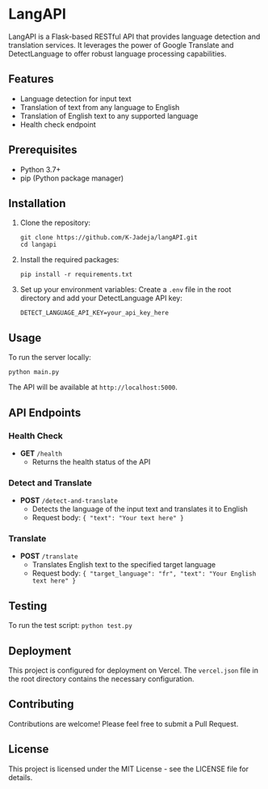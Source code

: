 # LangAPI

LangAPI is a Flask-based RESTful API that provides language detection and translation services. It leverages the power of Google Translate and DetectLanguage to offer robust language processing capabilities.

## Features

- Language detection for input text
- Translation of text from any language to English
- Translation of English text to any supported language
- Health check endpoint

## Prerequisites

- Python 3.7+
- pip (Python package manager)

## Installation

1. Clone the repository:

   ```
   git clone https://github.com/K-Jadeja/langAPI.git
   cd langapi
   ```

2. Install the required packages:

   ```
   pip install -r requirements.txt
   ```

3. Set up your environment variables:
   Create a `.env` file in the root directory and add your DetectLanguage API key:
   ```
   DETECT_LANGUAGE_API_KEY=your_api_key_here
   ```

## Usage

To run the server locally:

```
python main.py
```

The API will be available at `http://localhost:5000`.

## API Endpoints

### Health Check

- **GET** `/health`
  - Returns the health status of the API

### Detect and Translate

- **POST** `/detect-and-translate`
  - Detects the language of the input text and translates it to English
  - Request body: `{ "text": "Your text here" }`

### Translate

- **POST** `/translate`
  - Translates English text to the specified target language
  - Request body: `{ "target_language": "fr", "text": "Your English text here" }`

## Testing

To run the test script:
`python test.py`

## Deployment

This project is configured for deployment on Vercel. The `vercel.json` file in the root directory contains the necessary configuration.

## Contributing

Contributions are welcome! Please feel free to submit a Pull Request.

## License

This project is licensed under the MIT License - see the LICENSE file for details.
